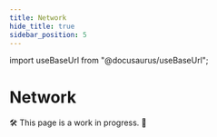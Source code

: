 ```yaml
---
title: Network
hide_title: true
sidebar_position: 5
---
```


import useBaseUrl from "@docusaurus/useBaseUrl";

# Network

🛠 This page is a work in progress. 🚧
